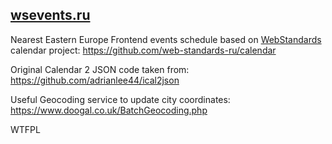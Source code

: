 ## [wsevents.ru](https://wsevents.ru/)


Nearest Eastern Europe Frontend events schedule based on [WebStandards]() calendar project:  https://github.com/web-standards-ru/calendar

Original Calendar 2 JSON code taken from: https://github.com/adrianlee44/ical2json

Useful Geocoding service to update city coordinates: https://www.doogal.co.uk/BatchGeocoding.php

<a href="http://www.wtfpl.net/"><img src="http://www.wtfpl.net/wp-content/uploads/2012/12/wtfpl-badge-2.png" width="80" height="15" alt="WTFPL" /></a>
